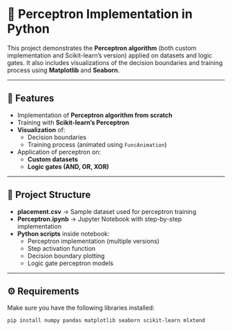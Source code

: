 # 🧠 Perceptron Implementation in Python

This project demonstrates the **Perceptron algorithm** (both custom implementation and Scikit-learn’s version) applied on datasets and logic gates. It also includes visualizations of the decision boundaries and training process using **Matplotlib** and **Seaborn**.

---

## 📌 Features
- Implementation of **Perceptron algorithm from scratch**
- Training with **Scikit-learn’s Perceptron**
- **Visualization** of:
  - Decision boundaries
  - Training process (animated using `FuncAnimation`)
- Application of perceptron on:
  - **Custom datasets**
  - **Logic gates (AND, OR, XOR)**

---

## 📂 Project Structure
- **placement.csv** → Sample dataset used for perceptron training  
- **Perceptron.ipynb** → Jupyter Notebook with step-by-step implementation  
- **Python scripts** inside notebook:
  - Perceptron implementation (multiple versions)
  - Step activation function
  - Decision boundary plotting
  - Logic gate perceptron models  

---

## ⚙️ Requirements
Make sure you have the following libraries installed:

```bash
pip install numpy pandas matplotlib seaborn scikit-learn mlxtend
